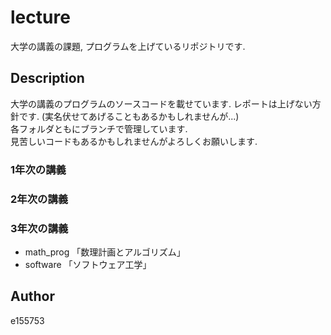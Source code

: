 # lecture
大学の講義の課題, プログラムを上げているリポジトリです.

## Description
大学の講義のプログラムのソースコードを載せています. レポートは上げない方針です. (実名伏せてあげることもあるかもしれませんが...)  
各フォルダともにブランチで管理しています.  
見苦しいコードもあるかもしれませんがよろしくお願いします.  

### 1年次の講義

### 2年次の講義

### 3年次の講義
- math_prog 「数理計画とアルゴリズム」
- software 「ソフトウェア工学」

## Author
e155753
